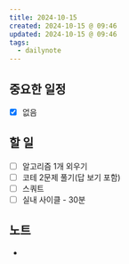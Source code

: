 ```yaml
---
title: 2024-10-15
created: 2024-10-15 @ 09:46
updated: 2024-10-15 @ 09:46
tags:
  - dailynote
---
```

## 중요한 일정
- [x] 없음

## 할 일
- [ ] 알고리즘 1개 외우기
- [ ] 코테 2문제 풀기(답 보기 포함)
- [ ] 스쿼트
- [ ] 실내 사이클 - 30분

## 노트
- 

